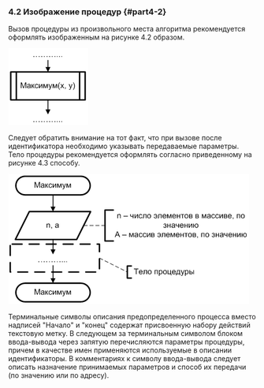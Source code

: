 ### 4.2 Изображение процедур {#part4-2}

Вызов процедуры из произвольного места алгоритма рекомендуется оформлять изображенным на рисунке 4.2 образом.

![Рисунок 4.2 - Пример изображения вызова процедуры](static/pic421.PNG)

Следует обратить внимание на тот факт, что при вызове после идентификатора необходимо указывать передаваемые параметры. Тело процедуры рекомендуется оформлять согласно приведенному на рисунке 4.3 способу.

![Рисунок 4.3 - Пример изображения тела процедуры](static/pic422.PNG)

Терминальные символы описания предопределенного процесса вместо надписей "Начало" и "конец" содержат присвоенную набору действий текстовую метку. В следующем за терминальным символом блоком ввода-вывода через запятую перечисляются параметры процедуры, причем в качестве имен применяются используемые в описании идентификаторы. В комментариях к символу ввода-вывода следует описать назначение принимаемых параметров и способ их передачи (по значению или по адресу).
